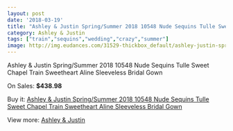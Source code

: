 ```yaml
---
layout: post
date: '2018-03-19'
title: "Ashley & Justin Spring/Summer 2018 10548 Nude Sequins Tulle Sweet Chapel Train Sweetheart Aline Sleeveless Bridal Gown"
category: Ashley & Justin
tags: ["train","sequins","wedding","crazy","summer"]
image: http://img.eudances.com/31529-thickbox_default/ashley-justin-spring-summer-2018-10548-nude-sequins-tulle-sweet-chapel-train-sweetheart-aline-sleeveless-bridal-gown.jpg
---
```

Ashley & Justin Spring/Summer 2018 10548 Nude Sequins Tulle Sweet Chapel Train Sweetheart Aline Sleeveless Bridal Gown

On Sales: **$438.98**
<a href="https://www.eudances.com/en/ashley-justin/9885-ashley-justin-spring-summer-2018-10548-nude-sequins-tulle-sweet-chapel-train-sweetheart-aline-sleeveless-bridal-gown.html"><amp-img layout="responsive" width="600" height="600" src="//img.eudances.com/31529-thickbox_default/ashley-justin-spring-summer-2018-10548-nude-sequins-tulle-sweet-chapel-train-sweetheart-aline-sleeveless-bridal-gown.jpg" alt="Ashley & Justin Spring/Summer 2018 10548 Nude Sequins Tulle Sweet Chapel Train Sweetheart Aline Sleeveless Bridal Gown 0" /></a>
<a href="https://www.eudances.com/en/ashley-justin/9885-ashley-justin-spring-summer-2018-10548-nude-sequins-tulle-sweet-chapel-train-sweetheart-aline-sleeveless-bridal-gown.html"><amp-img layout="responsive" width="600" height="600" src="//img.eudances.com/31535-thickbox_default/ashley-justin-spring-summer-2018-10548-nude-sequins-tulle-sweet-chapel-train-sweetheart-aline-sleeveless-bridal-gown.jpg" alt="Ashley & Justin Spring/Summer 2018 10548 Nude Sequins Tulle Sweet Chapel Train Sweetheart Aline Sleeveless Bridal Gown 1" /></a>
<a href="https://www.eudances.com/en/ashley-justin/9885-ashley-justin-spring-summer-2018-10548-nude-sequins-tulle-sweet-chapel-train-sweetheart-aline-sleeveless-bridal-gown.html"><amp-img layout="responsive" width="600" height="600" src="//img.eudances.com/31534-thickbox_default/ashley-justin-spring-summer-2018-10548-nude-sequins-tulle-sweet-chapel-train-sweetheart-aline-sleeveless-bridal-gown.jpg" alt="Ashley & Justin Spring/Summer 2018 10548 Nude Sequins Tulle Sweet Chapel Train Sweetheart Aline Sleeveless Bridal Gown 2" /></a>
<a href="https://www.eudances.com/en/ashley-justin/9885-ashley-justin-spring-summer-2018-10548-nude-sequins-tulle-sweet-chapel-train-sweetheart-aline-sleeveless-bridal-gown.html"><amp-img layout="responsive" width="600" height="600" src="//img.eudances.com/31533-thickbox_default/ashley-justin-spring-summer-2018-10548-nude-sequins-tulle-sweet-chapel-train-sweetheart-aline-sleeveless-bridal-gown.jpg" alt="Ashley & Justin Spring/Summer 2018 10548 Nude Sequins Tulle Sweet Chapel Train Sweetheart Aline Sleeveless Bridal Gown 3" /></a>
<a href="https://www.eudances.com/en/ashley-justin/9885-ashley-justin-spring-summer-2018-10548-nude-sequins-tulle-sweet-chapel-train-sweetheart-aline-sleeveless-bridal-gown.html"><amp-img layout="responsive" width="600" height="600" src="//img.eudances.com/31532-thickbox_default/ashley-justin-spring-summer-2018-10548-nude-sequins-tulle-sweet-chapel-train-sweetheart-aline-sleeveless-bridal-gown.jpg" alt="Ashley & Justin Spring/Summer 2018 10548 Nude Sequins Tulle Sweet Chapel Train Sweetheart Aline Sleeveless Bridal Gown 4" /></a>
<a href="https://www.eudances.com/en/ashley-justin/9885-ashley-justin-spring-summer-2018-10548-nude-sequins-tulle-sweet-chapel-train-sweetheart-aline-sleeveless-bridal-gown.html"><amp-img layout="responsive" width="600" height="600" src="//img.eudances.com/31531-thickbox_default/ashley-justin-spring-summer-2018-10548-nude-sequins-tulle-sweet-chapel-train-sweetheart-aline-sleeveless-bridal-gown.jpg" alt="Ashley & Justin Spring/Summer 2018 10548 Nude Sequins Tulle Sweet Chapel Train Sweetheart Aline Sleeveless Bridal Gown 5" /></a>
<a href="https://www.eudances.com/en/ashley-justin/9885-ashley-justin-spring-summer-2018-10548-nude-sequins-tulle-sweet-chapel-train-sweetheart-aline-sleeveless-bridal-gown.html"><amp-img layout="responsive" width="600" height="600" src="//img.eudances.com/31530-thickbox_default/ashley-justin-spring-summer-2018-10548-nude-sequins-tulle-sweet-chapel-train-sweetheart-aline-sleeveless-bridal-gown.jpg" alt="Ashley & Justin Spring/Summer 2018 10548 Nude Sequins Tulle Sweet Chapel Train Sweetheart Aline Sleeveless Bridal Gown 6" /></a>

Buy it: [Ashley & Justin Spring/Summer 2018 10548 Nude Sequins Tulle Sweet Chapel Train Sweetheart Aline Sleeveless Bridal Gown](https://www.eudances.com/en/ashley-justin/9885-ashley-justin-spring-summer-2018-10548-nude-sequins-tulle-sweet-chapel-train-sweetheart-aline-sleeveless-bridal-gown.html "Ashley & Justin Spring/Summer 2018 10548 Nude Sequins Tulle Sweet Chapel Train Sweetheart Aline Sleeveless Bridal Gown")

View more: [Ashley & Justin](https://www.eudances.com/en/153-ashley-justin "Ashley & Justin")
